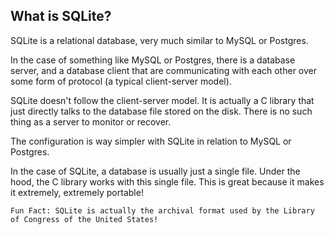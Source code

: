 
## What is SQLite?

SQLite is a relational database, very much similar to MySQL or Postgres.

In the case of something like MySQL or Postgres, there is a database server, and a database client that are communicating with each other over some form of protocol (a typical client-server model).

SQLite doesn't follow the client-server model. It is actually a C library that just directly talks to the database file stored on the disk. There is no such thing as a server to monitor or recover.

The configuration is way simpler with SQLite in relation to MySQL or Postgres.

In the case of SQLite, a database is usually just a single file. Under the hood, the C library works with this single file. This is great because it makes it extremely, extremely portable!

```
Fun Fact: SQLite is actually the archival format used by the Library of Congress of the United States!
```


